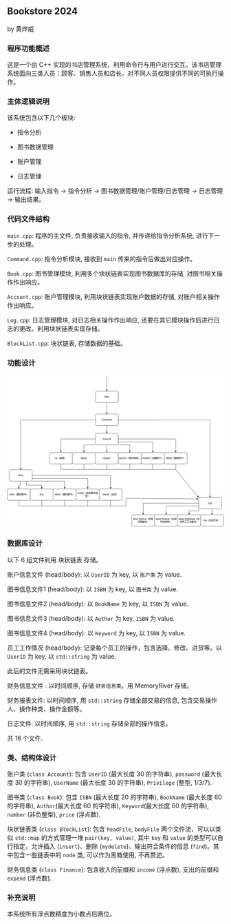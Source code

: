 ## Bookstore 2024

by 黄烨威

### 程序功能概述

这是一个由 C++ 实现的书店管理系统，利用命令行与用户进行交互。该书店管理系统面向三类人员：顾客、销售人员和店长，对不同人员权限提供不同的可执行操作。

### 主体逻辑说明

该系统包含以下几个板块:

- 指令分析

- 图书数据管理

- 账户管理

- 日志管理

运行流程: 输入指令 $\rightarrow$ 指令分析 $\rightarrow$ 图书数据管理/账户管理/日志管理 $\rightarrow$ 日志管理 $\rightarrow$ 输出结果。

### 代码文件结构

`main.cpp`: 程序的主文件, 负责接收输入的指令, 并传递给指令分析系统, 进行下一步的处理。

`Command.cpp`: 指令分析模块, 接收到 `main` 传来的指令后做出对应操作。

`Book.cpp`: 图书管理模块, 利用多个块状链表实现图书数据库的存储, 对图书相关操作作出响应。

`Account.cpp`: 账户管理模块, 利用块状链表实现账户数据的存储, 对账户相关操作作出响应。

`Log.cpp`: 日志管理模块, 对日志相关操作作出响应, 还要在其它模块操作后进行日志的更改。利用块状链表实现存储。

`BlockList.cpp`: 块状链表, 存储数据的基础。

### 功能设计

![](功能设计.png)

### 数据库设计

以下 6 组文件利用 块状链表 存储。

账户信息文件 (head/body): 以 `UserID` 为 key, 以 `账户类` 为 value.

图书信息文件1 (head/body): 以 `ISBN` 为 key, 以 `图书类` 为 value.

图书信息文件2 (head/body): 以 `BookName` 为 key, 以 `ISBN` 为 value.

图书信息文件3 (head/body): 以 `Author` 为 key, `ISBN` 为 value.

图书信息文件4 (head/body): 以 `Keyword` 为 key, 以 `ISBN` 为 value.

员工工作情况 (head/body): 记录每个员工的操作，包含选择、修改、进货等。以 `UserID` 为 key, 以 `std::string` 为 value.

此后的文件无需采用块状链表。

财务信息文件 : 以时间顺序, 存储 `财务信息类`。用 MemoryRiver 存储。

财务报表文件: 以时间顺序, 用 `std::string` 存储全部交易的信息, 包含交易操作人、操作种类、操作金额等。

日志文件: 以时间顺序, 用 `std::string` 存储全部的操作信息。

共 16 个文件.

### 类、结构体设计

账户类 (`class Account`): 包含 `UserID` (最大长度 30 的字符串), `password` (最大长度 30 的字符串), `UserName` (最大长度 30 的字符串), `Privilege` (整型, 1/3/7).

图书类 (`class Book`): 包含 `ISBN` (最大长度 20 的字符串), `BookName` (最大长度 60 的字符串), `Author`(最大长度 60 的字符串), `Keyword`(最大长度 60 的字符串), `number` (非负整型), `price` (浮点数).

块状链表类 (`class BlockList`): 包含 `headFile`, `bodyFile` 两个文件流，可以以类似 `std::map` 的方式管理一堆 `pair(key, value)`, 其中 `key` 和 `value` 的类型可以自行指定，允许插入 (`insert`)、删除 (`mydelete`)、输出符合条件的信息 (`find`)。其中包含一些链表中的 `node` 类, 可以作为黑箱使用, 不再赘述。

财务信息类 (`class Finance`): 包含收入的前缀和 `income` (浮点数), 支出的前缀和 `expend` (浮点数).

### 补充说明

本系统所有浮点数精度为小数点后两位。